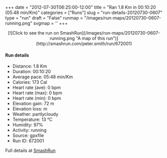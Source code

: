 +++
date = "2012-07-30T06:25:00-12:00"
title = "Ran 1.8 Km in 00:10:20 (05:48 min/Km)"
categories = ["Runs"]
slug = "run-details-20120730-0607"
type = "run"
draft = "False"
runmap = "/images/run-maps/20120730-0607-running.png"
svgmap = '<polyline points="0 72, 1 71, 2 68, 7 63, 8 61, 11 58, 14 58, 16 59, 18 59, 21 59, 24 60, 26 60, 28 61, 31 62, 33 62, 35 60, 36 59, 38 57, 40 56, 42 55, 43 53, 44 51, 46 49, 47 47, 51 39, 52 37, 55 33, 57 32, 59 28, 60 28, 62 29, 64 30, 66 31, 76 38, 79 39, 81 40, 89 45, 92 46, 94 48, 96 49, 98 51, 100 52, 100 53, 96 50, 94 49, 92 47, 88 46, 83 43, 81 42, 72 35, 70 34, 65 31, 61 30, 60 29, 58 31, 57 32, 54 35, 50 41, 47 46, 45 47, 42 50, 39 53, 36 57, 35 59, 34 60, 29 62, 27 62, 22 60, 17 58, 15 57, 13 57, 11 57, 11 59, 12 60, 10 62, 10 63">'
+++



<!--more-->

<center>
[![Click to see the run on SmashRun](/images/run-maps/20120730-0607-running.png "A map of this run")](http://smashrun.com/peter.smith/run/672001)
</center>

#### Run details

* Distance: 1.8 Km
* Duration: 00:10:20
* Average pace: 05:48 min/Km
* Calories: 173 Cal
* Heart rate (ave): 0 bpm
* Heart rate (max): 0 bpm
* Heart rate (min): 0 bpm
* Elevation gain: 72 m
* Elevation loss:  m
* Weather: partlycloudy
* Temperature: 13 &deg;C
* Humidity: 97%
* Activity: running
* Source: gpxfile
* Run ID: 672001

Full details at [SmashRun](http://smashrun.com/peter.smith/run/672001)